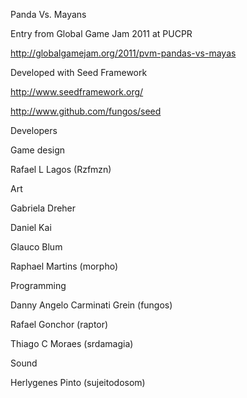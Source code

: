 Panda Vs. Mayans

Entry from Global Game Jam 2011 at PUCPR

http://globalgamejam.org/2011/pvm-pandas-vs-mayas


Developed with Seed Framework

http://www.seedframework.org/

http://www.github.com/fungos/seed


Developers

Game design

Rafael L Lagos (Rzfmzn)

Art

Gabriela Dreher

Daniel Kai

Glauco Blum

Raphael Martins (morpho)


Programming 

Danny Angelo Carminati Grein (fungos)

Rafael Gonchor (raptor)

Thiago C Moraes (srdamagia)


Sound

Herlygenes Pinto (sujeitodosom)
